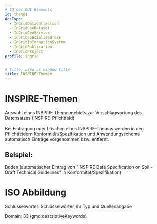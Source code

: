 ```yaml
---
# ID des GUI Elements
id: themes
docType:
  - InGridDataCollection
  - InGridGeoDataset
  - InGridGeoService
  - InGridSpecialisedTask
  - InGridInformationSystem
  - InGridPublication
  - InGridProject
profile: ingrid


# title, used as window title
title: INSPIRE-Themen
---
```


# INSPIRE-Themen

Auswahl eines INSPIRE Themengebiets zur Verschlagwortung des Datensatzes (INSPIRE-Pflichtfeld).<br/><br/>Bei Eintragung oder Löschen eines INSPIRE-Themas werden in den Pflichtfeldern Konformität/Spezifikation und Anwendungsschema automatisch Einträge vorgenommen bzw. entfernt. 

## Beispiel:

Boden (automatischer Eintrag von "INSPIRE Data Specification on Soil - Draft Technical Guidelines" in Konformität/Spezifikation)

# ISO Abbildung

Schlüsselwörter: Schlüsselwörter, ihr Typ und Quellenangabe

Domain: 33 (gmd:descriptiveKeywords)
